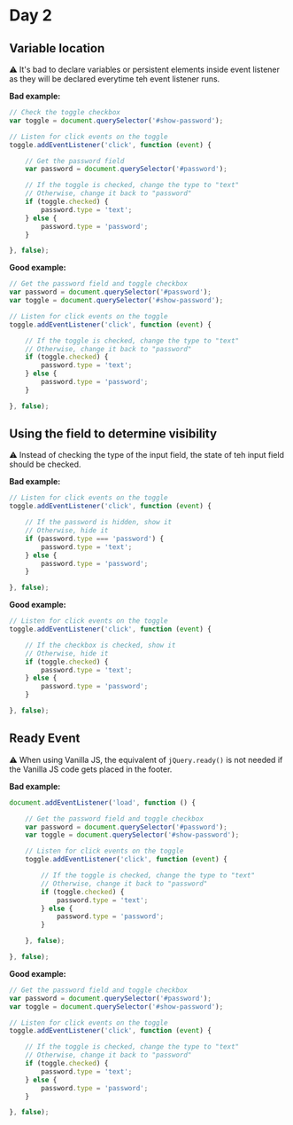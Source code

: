 # Day 2

## Variable location

⚠️ It's bad to declare variables or persistent elements inside event listener as they will be declared everytime teh event listener runs.

**Bad example:**

```js
// Check the toggle checkbox
var toggle = document.querySelector('#show-password');

// Listen for click events on the toggle
toggle.addEventListener('click', function (event) {

	// Get the password field
	var password = document.querySelector('#password');

	// If the toggle is checked, change the type to "text"
	// Otherwise, change it back to "password"
	if (toggle.checked) {
		password.type = 'text';
	} else {
		password.type = 'password';
	}

}, false);
```

**Good example:**

```js
// Get the password field and toggle checkbox
var password = document.querySelector('#password');
var toggle = document.querySelector('#show-password');

// Listen for click events on the toggle
toggle.addEventListener('click', function (event) {

	// If the toggle is checked, change the type to "text"
	// Otherwise, change it back to "password"
	if (toggle.checked) {
		password.type = 'text';
	} else {
		password.type = 'password';
	}

}, false);
```

## Using the field to determine visibility

⚠️ Instead of checking the type of the input field, the state of teh input field should be checked.

**Bad example:**

```js
// Listen for click events on the toggle
toggle.addEventListener('click', function (event) {

	// If the password is hidden, show it
	// Otherwise, hide it
	if (password.type === 'password') {
		password.type = 'text';
	} else {
		password.type = 'password';
	}

}, false);
```

**Good example:**

```js
// Listen for click events on the toggle
toggle.addEventListener('click', function (event) {

	// If the checkbox is checked, show it
	// Otherwise, hide it
	if (toggle.checked) {
		password.type = 'text';
	} else {
		password.type = 'password';
	}

}, false);
```

## Ready Event

⚠️ When using Vanilla JS, the equivalent of `jQuery.ready()` is not needed if the Vanilla JS code gets placed in the footer.

**Bad example:**

```js
document.addEventListener('load', function () {

	// Get the password field and toggle checkbox
	var password = document.querySelector('#password');
	var toggle = document.querySelector('#show-password');

	// Listen for click events on the toggle
	toggle.addEventListener('click', function (event) {

		// If the toggle is checked, change the type to "text"
		// Otherwise, change it back to "password"
		if (toggle.checked) {
			password.type = 'text';
		} else {
			password.type = 'password';
		}

	}, false);

}, false);
```

**Good example:**

```js
// Get the password field and toggle checkbox
var password = document.querySelector('#password');
var toggle = document.querySelector('#show-password');

// Listen for click events on the toggle
toggle.addEventListener('click', function (event) {

	// If the toggle is checked, change the type to "text"
	// Otherwise, change it back to "password"
	if (toggle.checked) {
		password.type = 'text';
	} else {
		password.type = 'password';
	}

}, false);
```
